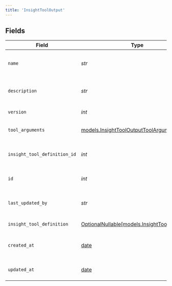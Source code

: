 ```yaml
---
title: 'InsightToolOutput'
---
```



## Fields

| Field                                                                                | Type                                                                                 | Required                                                                             | Description                                                                          |
| ------------------------------------------------------------------------------------ | ------------------------------------------------------------------------------------ | ------------------------------------------------------------------------------------ | ------------------------------------------------------------------------------------ |
| `name`                                                                               | *str*                                                                                | TRUE                                                                   | Human readable name of Insight Tool                                                  |
| `description`                                                                        | *str*                                                                                | TRUE                                                                   | Text description of Insight Tool                                                     |
| `version`                                                                            | *int*                                                                                | TRUE                                                                   | Version of Insight Tool                                                              |
| `tool_arguments`                                                                     | [models.InsightToolOutputToolArguments](../models/insighttooloutputtoolarguments.md) | TRUE                                                                   | Arguments for Insight Tool                                                           |
| `insight_tool_definition_id`                                                         | *int*                                                                                | TRUE                                                                   | Unique ID for Insight Tool Definition                                                |
| `id`                                                                                 | *int*                                                                                | TRUE                                                                   | Unique ID for Insight Tool                                                           |
| `last_updated_by`                                                                    | *str*                                                                                | TRUE                                                                   | User who last updated Insight Tool                                                   |
| `insight_tool_definition`                                                            | [OptionalNullable[models.InsightToolDefinition]](../models/insighttooldefinition.md) | FALSE                                                                   | Insight Tool Definition                                                              |
| `created_at`                                                                         | [date](https://docs.python.org/3/library/datetime.html#date-objects)                 | FALSE                                                                   | Timestamp of Insight Tool creation                                                   |
| `updated_at`                                                                         | [date](https://docs.python.org/3/library/datetime.html#date-objects)                 | FALSE                                                                   | Timestamp of Insight Tool update                                                     |
